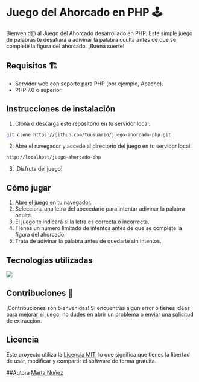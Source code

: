 # Juego del Ahorcado en PHP :joystick:

Bienvenid@ al Juego del Ahorcado desarrollado en PHP. Este simple juego de palabras te desafiará a adivinar la palabra oculta antes de que se complete la figura del ahorcado. ¡Buena suerte!

## Requisitos :building_construction:

- Servidor web con soporte para PHP (por ejemplo, Apache).
- PHP 7.0 o superior.

## Instrucciones de instalación

1. Clona o descarga este repositorio en tu servidor local.

```bash
git clone https://github.com/tuusuario/juego-ahorcado-php.git
```

2. Abre el navegador y accede al directorio del juego en tu servidor local.

```bash
http://localhost/juego-ahorcado-php
```

3. ¡Disfruta del juego!

## Cómo jugar

1. Abre el juego en tu navegador.
2. Selecciona una letra del abecedario para intentar adivinar la palabra oculta.
3. El juego te indicará si la letra es correcta o incorrecta.
4. Tienes un número limitado de intentos antes de que se complete la figura del ahorcado.
5. Trata de adivinar la palabra antes de quedarte sin intentos.

## Tecnologías utilizadas

<p>
  <a href="https://skillicons.dev">
    <img src="https://skillicons.dev/icons?i=html,css,php,git,github" />
  </a>
</p>

## Contribuciones :handshake:

¡Contribuciones son bienvenidas! Si encuentras algún error o tienes ideas para mejorar el juego, no dudes en abrir un problema o enviar una solicitud de extracción.

## Licencia

Este proyecto utiliza la [Licencia MIT](LICENSE), lo que significa que tienes la libertad de usar, modificar y compartir el software de forma gratuita.

##Autora
<a href="https://github.com/martanuan">Marta Nuñez</a>

